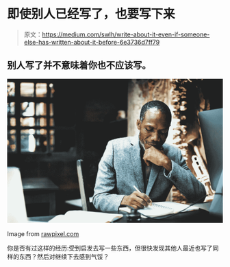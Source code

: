 # 即使别人已经写了，也要写下来

> 原文：<https://medium.com/swlh/write-about-it-even-if-someone-else-has-written-about-it-before-6e3736d7ff79>

## 别人写了并不意味着你也不应该写。

![](img/e98f662396e57dd38f4959e36c542e31.png)

Image from [rawpixel.com](http://rawpixel.com/)

你是否有过这样的经历:受到启发去写一些东西，但很快发现其他人最近也写了同样的东西？然后对继续下去感到气馁？